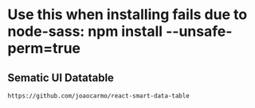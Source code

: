 # Use this when installing fails due to node-sass: npm install --unsafe-perm=true

## Sematic UI Datatable
    https://github.com/joaocarmo/react-smart-data-table
